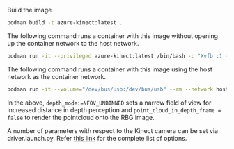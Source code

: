 Build the image
```bash
podman build -t azure-kinect:latest .
```

The following command runs a container with this image without opening up the container network to the host network.
```bash
podman run -it --privileged azure-kinect:latest /bin/bash -c "Xvfb :1 -screen 0 2560x1440x16 & . /opt/ros/humble/setup.bash && . /root/ws/install/setup.sh && ros2 launch azure_kinect_ros_driver driver.launch.py" 
```

The following command runs a container with this image using the host network as the container network.
```bash
podman run -it --volume="/dev/bus/usb:/dev/bus/usb" --rm --network host --ipc=host --pid=host azure-kinect:latest /bin/bash -c "Xvfb :2 -screen 0 2560x1440x16 & . /opt/ros/humble/setup.bash && . /root/ws/install/setup.sh && ros2 launch azure_kinect_ros_driver driver.launch.py depth_mode:=NFOV_UNBINNED  point_cloud_in_depth_frame:=false"
```

In the above, `depth_mode:=NFOV_UNBINNED` sets a narrow field of view for increased distance in depth perception and `point_cloud_in_depth_frame = false` to render the pointcloud onto the RBG image.

A number of parameters with respect to the Kinect camera can be set via driver.launch.py. Refer [this link](https://github.com/microsoft/Azure_Kinect_ROS_Driver/blob/6ffb95a56ee175e5020b5ee5983d7230befbb176/docs/usage.md) for the complete list of options.